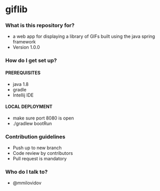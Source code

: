 # giflib #

### What is this repository for? ###

* a web app for displaying a library of GIFs built using the java spring framework
* Version 1.0.0

### How do I get set up? ###

#### PREREQUISITES ####
* java 1.8
* gradle
* Intellij IDE

#### LOCAL DEPLOYMENT ####
* make sure port 8080 is open
* ./gradlew bootRun

### Contribution guidelines ###

* Push up to new branch
* Code review by contributors
* Pull request is mandatory

### Who do I talk to? ###

* @mmilovidov